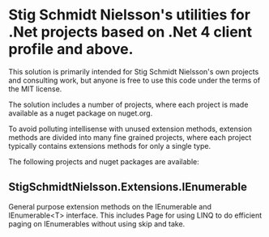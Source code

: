 # Stig Schmidt Nielsson's utilities for .Net projects based on .Net 4 client profile and above.
This solution is primarily intended for Stig Schmidt Nielsson's own projects and consulting work, but anyone is free to use this code under the terms of the MIT license.

The solution includes a number of projects, where each project is made available as a nuget package on nuget.org.

To avoid polluting intellisense with unused extension methods, extension methods are divided into many fine grained projects, where each project typically contains extensions methods for only a single type.

The following projects and nuget packages are available:

## StigSchmidtNielsson.Extensions.IEnumerable

General purpose extension methods on the IEnumerable and IEnumerable&lt;T&gt; interface. This includes Page for using LINQ to do efficient paging on IEnumerables without using skip and take.

